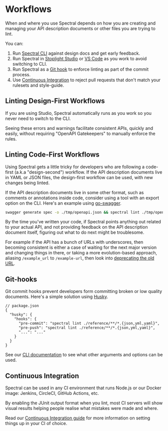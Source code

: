 # Workflows

When and where you use Spectral depends on how you are creating and managing your API description documents or other files you are trying to lint.

You can:

1. Run [Spectral CLI](2-cli.md) against design docs and get early feedback.
2. Run Spectral in [Stoplight Studio](https://stoplight.io/studio/?utm_source=github&utm_medium=spectral&utm_campaign=docs) or [VS Code](https://github.com/stoplightio/vscode-spectral?utm_source=github&utm_medium=spectral&utm_campaign=docs) as you work to avoid switching to CLI.
3. Run Spectral as a [Git hook](#git-hooks) to enforce linting as part of the commit process.
4. Use [Continuous Integration](#continuous-integration) to reject pull requests that don't match your rulesets and style-guide.

## Linting Design-First Workflows

If you are using Studio, Spectral automatically runs as you work so you never need to switch to the CLI.

Seeing these errors and warnings facilitate consistent APIs, quickly and easily, without requiring "OpenAPI Gatekeepers" to manually enforce the rules.

## Linting Code-First Workflows

Using Spectral gets a little tricky for developers who are following a code-first (a.k.a "design-second") workflow. If the API description documents live in YAML or JSON files, the design-first workflow can be used, with new changes being linted.

If the API description documents live in some other format, such as comments or annotations inside code, consider using a tool with an export option on the CLI. Here's an example using [go-swagger](https://github.com/go-swagger/go-swagger).

```bash
swagger generate spec -o ./tmp/openapi.json && spectral lint ./tmp/openapi.json
```

By the time you've written your code, if Spectral points anything out related to your actual API, and not providing feedback on the API description document itself, figuring out what to do next might be troublesome.

For example if the API has a bunch of URLs with underscores, then becoming consistent is either a case of waiting for the next major version and changing things in there, or taking a more evolution-based approach, aliasing `/example_url` to `/example-url`, then look into [deprecating the old URL](https://apisyouwonthate.com/blog/api-evolution-for-rest-http-apis/).

## Git-hooks

Git commit hooks prevent developers form committing broken or low quality documents. Here's a simple solution using [Husky](https://github.com/typicode/husky).

```jsonc
// package.json
{
  "husky": {
    "hooks": {
      "pre-commit": "spectral lint ./reference/**/*.{json,yml,yaml}",
      "pre-push": "spectral lint ./reference/**/*.{json,yml,yaml}",
      "...": "..."
    }
  }
}
```

See our [CLI documentation](./2-cli.md) to see what other arguments and options can be used.

## Continuous Integration

Spectral can be used in any CI environment that runs Node.js or our Docker image: Jenkins, CircleCI, GitHub Actions, etc.

By enabling the JUnit output format when you lint, most CI servers will show visual results helping people realise what mistakes were made and where.

Read our [Continuous Integration guide](8-continuous-integration.md) for more information on setting things up in your CI of choice.
